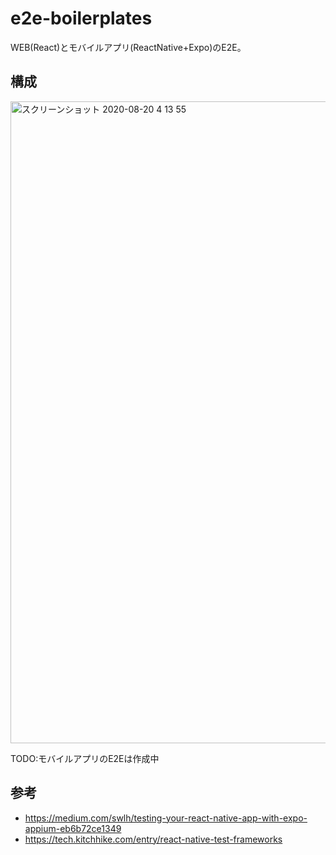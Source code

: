 # e2e-boilerplates
WEB(React)とモバイルアプリ(ReactNative+Expo)のE2E。

## 構成
<img width="1027" alt="スクリーンショット 2020-08-20 4 13 55" src="https://user-images.githubusercontent.com/28267362/90679943-f36c7100-e29b-11ea-9e9c-84a52e333b95.png">

TODO:モバイルアプリのE2Eは作成中

## 参考
* https://medium.com/swlh/testing-your-react-native-app-with-expo-appium-eb6b72ce1349
* https://tech.kitchhike.com/entry/react-native-test-frameworks
